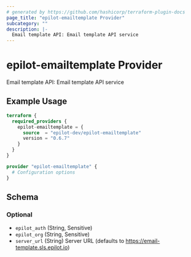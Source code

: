 ```yaml
---
# generated by https://github.com/hashicorp/terraform-plugin-docs
page_title: "epilot-emailtemplate Provider"
subcategory: ""
description: |-
  Email template API: Email template API service
---
```


# epilot-emailtemplate Provider

Email template API: Email template API service

## Example Usage

```terraform
terraform {
  required_providers {
    epilot-emailtemplate = {
      source  = "epilot-dev/epilot-emailtemplate"
      version = "0.6.7"
    }
  }
}

provider "epilot-emailtemplate" {
  # Configuration options
}
```

<!-- schema generated by tfplugindocs -->
## Schema

### Optional

- `epilot_auth` (String, Sensitive)
- `epilot_org` (String, Sensitive)
- `server_url` (String) Server URL (defaults to https://email-template.sls.epilot.io)
